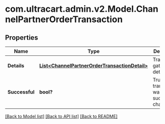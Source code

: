 # com.ultracart.admin.v2.Model.ChannelPartnerOrderTransaction
## Properties

Name | Type | Description | Notes
------------ | ------------- | ------------- | -------------
**Details** | [**List&lt;ChannelPartnerOrderTransactionDetail&gt;**](ChannelPartnerOrderTransactionDetail.md) | Transaction gateway details | [optional] 
**Successful** | **bool?** | True if the transaction was successfully charged | [optional] 


[[Back to Model list]](../README.md#documentation-for-models) [[Back to API list]](../README.md#documentation-for-api-endpoints) [[Back to README]](../README.md)

